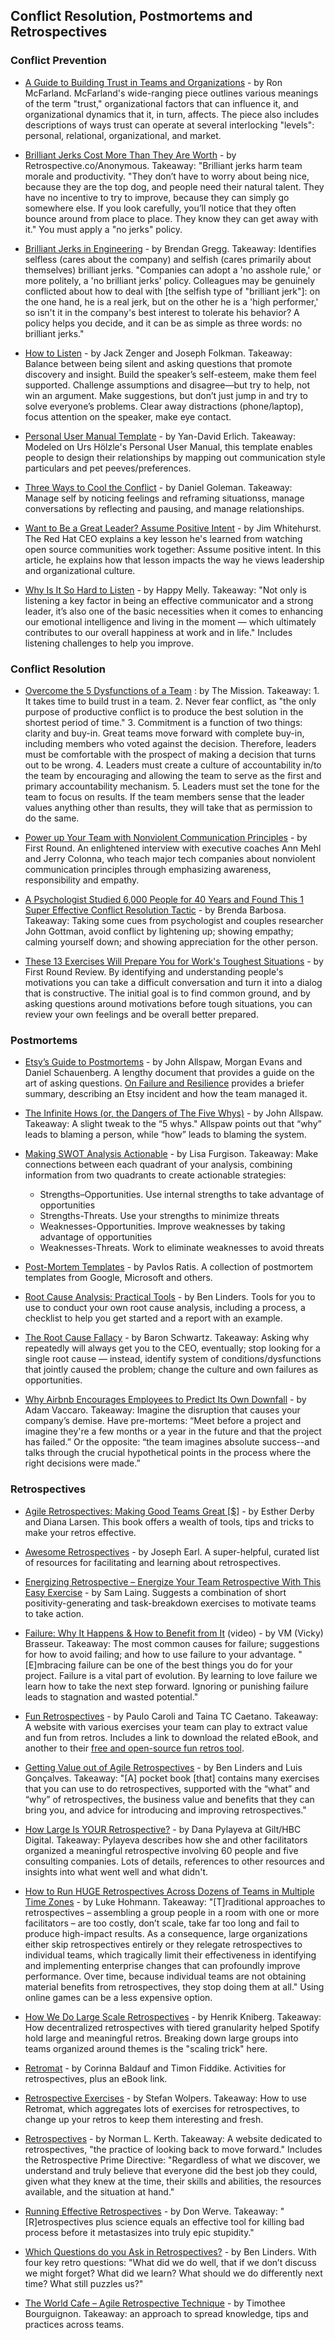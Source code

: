## Conflict Resolution, Postmortems and Retrospectives

### Conflict Prevention

- [A Guide to Building Trust in Teams and Organizations](https://opensource.com/open-organization/16/10/building-organizational-trust) - by Ron McFarland. McFarland's wide-ranging piece outlines various meanings of the term "trust," organizational factors that can influence it, and organizational dynamics that it, in turn, affects. The piece also includes descriptions of ways trust can operate at several interlocking "levels": personal, relational, organizational, and market.

- [Brilliant Jerks Cost More Than They Are Worth](https://retrospective.co/brilliant-jerks-cost-more-than-they-are-worth/) - by Retrospective.co/Anonymous. Takeaway: "Brilliant jerks harm team morale and productivity. "They don’t have to worry about being nice, because they are the top dog, and people need their natural talent. They have no incentive to try to improve, because they can simply go somewhere else. If you look carefully, you’ll notice that they often bounce around from place to place. They know they can get away with it." You must apply a "no jerks" policy.

- [Brilliant Jerks in Engineering](http://www.brendangregg.com/blog/2017-11-13/brilliant-jerks.html) - by Brendan Gregg. Takeaway: Identifies selfless (cares about the company) and selfish (cares primarily about themselves) brilliant jerks. "Companies can adopt a 'no asshole rule,' or more politely, a 'no brilliant jerks' policy. Colleagues may be genuinely conflicted about how to deal with [the selfish type of "brilliant jerk"]: on the one hand, he is a real jerk, but on the other he is a 'high performer,' so isn't it in the company's best interest to tolerate his behavior? A policy helps you decide, and it can be as simple as three words: no brilliant jerks."

- [How to Listen](https://hbr.org/2016/07/what-great-listeners-actually-do) - by Jack Zenger and Joseph Folkman. Takeaway: Balance between being silent and asking questions that promote discovery and insight. Build the speaker’s self-esteem, make them feel supported. Challenge assumptions and disagree—but try to help, not win an argument. Make suggestions, but don’t just jump in and try to solve everyone’s problems. Clear away distractions (phone/laptop), focus attention on the speaker, make eye contact.

- [Personal User Manual Template](https://docs.google.com/document/d/1s8StvKGov4jBbsE6Ha1pOe_EQ7TTVI0LaBrQ6sbmNss/edit#) - by Yan-David Erlich. Takeaway: Modeled on Urs Hölzle's Personal User Manual, this template enables people to design their relationships by mapping out communication style particulars and pet peeves/preferences.

- [Three Ways to Cool the Conflict](https://www.kornferry.com/institute/work-conflict-management-emotional-intelligence) - by Daniel Goleman. Takeaway: Manage self by noticing feelings and reframing situationss, manage conversations by reflecting and pausing, and manage relationships.

- [Want to Be a Great Leader? Assume Positive Intent](https://opensource.com/open-organization/17/2/assuming-positive-intent) - by Jim Whitehurst. The Red Hat CEO explains a key lesson he's learned from watching open source communities work together: Assume positive intent. In this article, he explains how that lesson impacts the way he views leadership and organizational culture.

- [Why Is It So Hard to Listen](https://www.happymelly.com/power-of-listening/) - by Happy Melly. Takeaway: "Not only is listening a key factor in being an effective communicator and a strong leader, it’s also one of the basic necessities when it comes to enhancing our emotional intelligence and living in the moment — which ultimately contributes to our overall happiness at work and in life." Includes listening challenges to help you improve.

### Conflict Resolution

- [Overcome the 5 Dysfunctions of a Team](https://medium.com/the-mission/part-2-overcome-the-5-dysfunctions-of-a-team-ef922309f8b5) : by The Mission. Takeaway: 1. It takes time to build trust in a team. 2. Never fear conflict, as "the only purpose of productive conflict is to produce the best solution in the shortest period of time." 3. Commitment is a function of two things: clarity and buy-in. Great teams move forward with complete buy-in, including members who voted against the decision. Therefore, leaders must be comfortable with the prospect of making a decision that turns out to be wrong. 4. Leaders must create a culture of accountability in/to the team by encouraging and allowing the team to serve as the first and primary accountability mechanism. 5. Leaders must set the tone for the team to focus on results. If the team members sense that the leader values anything other than results, they will take that as permission to do the same.

- [Power up Your Team with Nonviolent Communication Principles](http://firstround.com/review/power-up-your-team-with-nonviolent-communication-principles/) - by First Round. An enlightened interview with executive coaches Ann Mehl and Jerry Colonna, who teach major tech companies about nonviolent communication principles through emphasizing awareness, responsibility and empathy.

- [A Psychologist Studied 6,000 People for 40 Years and Found This 1 Super Effective Conflict Resolution Tactic](https://www.inc.com/brenda-barbosa/a-psychologist-studied-relationship-dynamics-in-60.html) - by Brenda Barbosa. Takeaway: Taking some cues from psychologist and couples researcher John Gottman, avoid conflict by lightening up; showing empathy; calming yourself down; and showing appreciation for the other person.

- [These 13 Exercises Will Prepare You for Work's Toughest Situations](http://firstround.com/review/these-13-exercises-will-prepare-you-for-works-toughest-situations/) - by First Round Review. By identifying and understanding people's motivations you can take a difficult conversation and turn it into a dialog that is constructive. The initial goal is to find common ground, and by asking questions around motivations before tough situations, you can review your own feelings and be overall better prepared.

### Postmortems

- [Etsy’s Guide to Postmortems](https://extfiles.etsy.com/DebriefingFacilitationGuide.pdf) - by John Allspaw, Morgan Evans and Daniel Schauenberg. A lengthy document that provides a guide on the art of asking questions. [On Failure and Resilience](https://beero.ps/2017/06/17/on-failure-and-resilience/) provides a briefer summary, describing an Etsy incident and how the team managed it.
 
- [The Infinite Hows (or, the Dangers of The Five Whys)](https://www.kitchensoap.com/2014/11/14/the-infinite-hows-or-the-dangers-of-the-five-whys/) - by John Allspaw. Takeaway: A slight tweak to the “5 whys." Allspaw points out that “why” leads to blaming a person, while “how” leads to blaming the system.

- [Making SWOT Analysis Actionable](http://articles.bplans.com/swot-analysis-challenge-day-5-turning-swot-analysis-actionable-strategies/) - by Lisa Furgison. Takeaway: Make connections between each quadrant of your analysis, combining information from two quadrants to create actionable strategies:
    - Strengths–Opportunities. Use internal strengths to take advantage of opportunities
    - Strengths-Threats. Use your strengths to minimize threats
    - Weaknesses-Opportunities. Improve weaknesses by taking advantage of opportunities
    - Weaknesses-Threats. Work to eliminate weaknesses to avoid threats
    
- [Post-Mortem Templates](https://github.com/dastergon/postmortem-templates) - by Pavlos Ratis. A collection of postmortem templates from Google, Microsoft and others.

- [Root Cause Analysis: Practical Tools](https://www.benlinders.com/2011/root-cause-analysis-practical-tools/) - by Ben Linders. Tools for you to use to conduct your own root cause analysis, including a process, a checklist to help you get started and a report with an example.

- [The Root Cause Fallacy](https://www.xaprb.com/blog/2014/07/21/root-cause-fallacy/) - by Baron Schwartz. Takeaway: Asking why repeatedly will always get you to the CEO, eventually; stop looking for a single root cause — instead, identify system of conditions/dysfunctions that jointly caused the problem; change the culture and own failures as opportunities.

- [Why Airbnb Encourages Employees to Predict Its Own Downfall](http://www.inc.com/adam-vaccaro/airbnb-demise.html) - by Adam Vaccaro. Takeaway: Imagine the disruption that causes your company’s demise. Have pre-mortems: “Meet before a project and imagine they're a few months or a year in the future and that the project has failed.” Or the opposite: “the team imagines absolute success--and talks through the crucial hypothetical points in the process where the right decisions were made.”

### Retrospectives

- [Agile Retrospectives: Making Good Teams Great [$]](https://www.amazon.com/Agile-Retrospectives-Making-Teams-Great/dp/0977616649) - by Esther Derby and Diana Larsen. This book offers a wealth of tools, tips and tricks to make your retros effective.

- [Awesome Retrospectives](https://github.com/josephearl/awesome-retrospectives) - by Joseph Earl. A super-helpful, curated list of resources for facilitating and learning about retrospectives.

- [Energizing Retrospective – Energize Your Team Retrospective With This Easy Exercise](https://luis-goncalves.com/energize-your-team-retrospective/) - by Sam Laing. Suggests a combination of short positivity-generating and task-breakdown exercises to motivate teams to take action.

- [Failure: Why It Happens & How to Benefit from It](https://archive.org/details/pdxdevops2017-failure) (video) - by VM (Vicky) Brasseur. Takeaway: The most common causes for failure; suggestions for how to avoid failing; and how to use failure to your advantage. "[E]mbracing failure can be one of the best things you do for your project. Failure is a vital part of evolution. By learning to love failure we learn how to take the next step forward. Ignoring or punishing failure leads to stagnation and wasted potential."

- [Fun Retrospectives](http://www.funretrospectives.com/) - by Paulo Caroli and Taina TC Caetano. Takeaway: A website with various exercises your team can play to extract value and fun from retros. Includes a link to download the related eBook, and another to their [free and open-source fun retros tool](https://funretro.github.io/distributed/).

- [Getting Value out of Agile Retrospectives](https://www.infoq.com/minibooks/agile-retrospectives-value#minibookDownload) - by Ben Linders and Luis Gonçalves. Takeaway: "[A] pocket book [that] contains many exercises that you can use to do retrospectives, supported with the “what” and “why” of retrospectives, the business value and benefits that they can bring you, and advice for introducing and improving retrospectives."

- [How Large Is YOUR Retrospective?](http://tech.gilt.com/agile/2017/07/27/large-scale-retro) - by Dana Pylayeva at Gilt/HBC Digital. Takeaway: Pylayeva describes how she and other facilitators organized a meaningful retrospective involving 60 people and five consulting companies. Lots of details, references to other resources and insights into what went well and what didn't.

- [How to Run HUGE Retrospectives Across Dozens of Teams in Multiple Time Zones](http://www.innovationgames.com/2014/06/how-to-run-huge-retrospectives/) - by Luke Hohmann. Takeaway: "[T]raditional approaches to retrospectives – assembling a group people in a room with one or more facilitators – are too costly, don’t scale, take far too long and fail to produce high-impact results. As a consequence, large organizations either skip retrospectives entirely or they relegate retrospectives to individual teams, which tragically limit their effectiveness in identifying and implementing enterprise changes that can profoundly improve performance. Over time, because individual teams are not obtaining material benefits from retrospectives, they stop doing them at all." Using online games can be a less expensive option.

- [How We Do Large Scale Retrospectives](https://labs.spotify.com/2015/11/05/large-scale-retros/) - by Henrik Kniberg. Takeaway: How decentralized retrospectives with tiered granularity helped Spotify hold large and meaningful retros. Breaking down large groups into teams organized around themes is the "scaling trick" here.

- [Retromat](https://plans-for-retrospectives.com/en/?id=31-127-66-29-102) - by Corinna Baldauf and Timon Fiddike. Activities for retrospectives, plus an eBook link.

- [Retrospective Exercises](https://age-of-product.com/retrospective-exercises/) - by Stefan Wolpers. Takeaway: How to use Retromat, which aggregates lots of exercises for retrospectives, to change up your retros to keep them interesting and fresh.

- [Retrospectives](http://www.retrospectives.com/) - by Norman L. Kerth. Takeaway: A website dedicated to retrospectives, "the practice of looking back to move forward." Includes the Retrospective Prime Directive: "Regardless of what we discover, we understand and truly believe that everyone did the best job they could, given what they knew at the time, their skills and abilities, the resources available, and the situation at hand."

- [Running Effective Retrospectives](http://werve.net/articles/running-effective-retrospectives/) - by Don Werve. Takeaway: "[R]etrospectives plus science equals an effective tool for killing bad process before it metastasizes into truly epic stupidity."

- [Which Questions do you Ask in Retrospectives?](https://www.benlinders.com/2013/which-questions-do-you-ask-in-retrospectives/) - by Ben Linders. With four key retro questions: "What did we do well, that if we don’t discuss we might forget? What did we learn? What should we do differently next time? What still puzzles us?"

- [The World Cafe – Agile Retrospective Technique](https://luis-goncalves.com/the-world-cafe/?__s=zmnhwriwrwhonuvpmtq8) - by Timothee Bourguignon. Takeaway: an approach to spread knowledge, tips and practices across teams.
